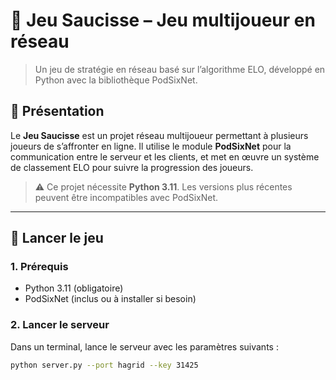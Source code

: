 # 🧠 Jeu Saucisse – Jeu multijoueur en réseau

> Un jeu de stratégie en réseau basé sur l’algorithme ELO, développé en Python avec la bibliothèque PodSixNet.

## 📌 Présentation

Le **Jeu Saucisse** est un projet réseau multijoueur permettant à plusieurs joueurs de s’affronter en ligne. Il utilise le module **PodSixNet** pour la communication entre le serveur et les clients, et met en œuvre un système de classement ELO pour suivre la progression des joueurs.

> ⚠️ Ce projet nécessite **Python 3.11**. Les versions plus récentes peuvent être incompatibles avec PodSixNet.

---

## 🚀 Lancer le jeu

### 1. Prérequis

- Python 3.11 (obligatoire)
- PodSixNet (inclus ou à installer si besoin)

### 2. Lancer le serveur

Dans un terminal, lance le serveur avec les paramètres suivants :

```bash
python server.py --port hagrid --key 31425
